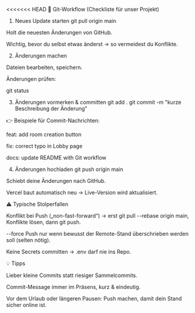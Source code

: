 <<<<<<< HEAD
📝 Git-Workflow (Checkliste für unser Projekt)

1. Neues Update starten
   git pull origin main

Holt die neuesten Änderungen von GitHub.

Wichtig, bevor du selbst etwas änderst → so vermeidest du Konflikte.

2. Änderungen machen

Dateien bearbeiten, speichern.

Änderungen prüfen:

git status

3. Änderungen vormerken & committen
   git add .
   git commit -m "kurze Beschreibung der Änderung"

👉 Beispiele für Commit-Nachrichten:

feat: add room creation button

fix: correct typo in Lobby page

docs: update README with Git workflow

4. Änderungen hochladen
   git push origin main

Schiebt deine Änderungen nach GitHub.

Vercel baut automatisch neu → Live-Version wird aktualisiert.

⚠️ Typische Stolperfallen

Konflikt bei Push („non-fast-forward“)
→ erst git pull --rebase origin main, Konflikte lösen, dann git push.

--force Push nur wenn bewusst der Remote-Stand überschrieben werden soll (selten nötig).

Keine Secrets committen → .env darf nie ins Repo.

💡 Tipps

Lieber kleine Commits statt riesiger Sammelcommits.

Commit-Message immer im Präsens, kurz & eindeutig.

Vor dem Urlaub oder längeren Pausen: Push machen, damit dein Stand sicher online ist.
